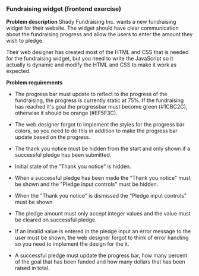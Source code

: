### Fundraising widget (frontend exercise)
**Problem description**
Shady Fundraising Inc. wants a new fundraising widget for their website. The widget should have clear communication about the fundraising progress and allow the users to enter the amount they wish to pledge.

Their web designer has created most of the HTML and CSS that is needed for the fundraising widget, but you need to write the JavaScript so it actually is dynamic and modify the HTML and CSS to make it work as expected.

**Problem requirements**
 - The progress bar must update to reflect to the progress of the fundraising, the progress is currently static at 75%. If the fundraising has reached it's goal the progressbar must become green (#1CBC2C), otherwise it should be orange (#EF5F3C).

 - The web designer forgot to implement the styles for the progress bar colors, so you need to do this in addition to make the progress bar update based on the progress.

 - The thank you notice must be hidden from the start and only shown if a successful pledge has been submitted.

 - Initial state of the "Thank you notice" is hidden.

 - When a successful pledge has been made the "Thank you notice" must be shown and the "Pledge input controls" must be hidden.

 - When the "Thank you notice" is dismissed the "Pledge input controls" must be shown.

 - The pledge amount must only accept integer values and the value must be cleared on successful pledge.

 - If an invalid value is entered in the pledge input an error message to the user must be shown, the web designer forgot to think of error handling so you need to implement the design for the it.

 - A successful pledge must update the progress bar, how many percent of the goal that has been funded and how many dollars that has been raised in total.